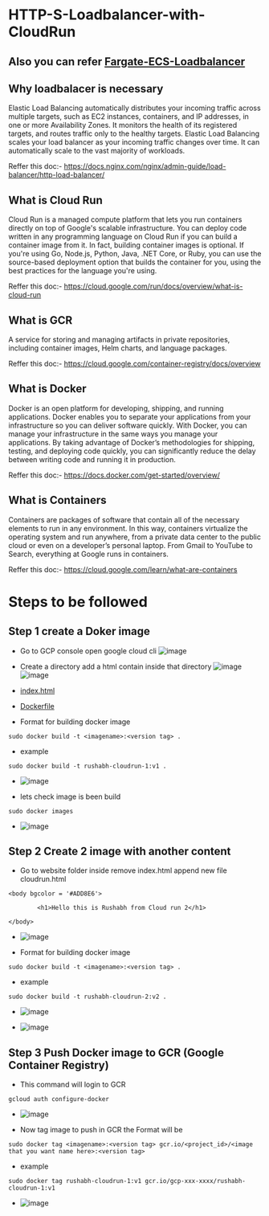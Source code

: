 # HTTP-S-Loadbalancer-with-CloudRun

## Also you can refer [Fargate-ECS-Loadbalancer](https://github.com/rushabhmahale/Fargate-ECS-Loadbalancer.git)

## Why loadbalacer is necessary
Elastic Load Balancing automatically distributes your incoming traffic across multiple targets, such as EC2 instances, containers, and IP addresses, in one or more Availability Zones. It monitors the health of its registered targets, and routes traffic only to the healthy targets. Elastic Load Balancing scales your load balancer as your incoming traffic changes over time. It can automatically scale to the vast majority of workloads.

Reffer this doc:- https://docs.nginx.com/nginx/admin-guide/load-balancer/http-load-balancer/


## What is Cloud Run
Cloud Run is a managed compute platform that lets you run containers directly on top of Google's scalable infrastructure.
You can deploy code written in any programming language on Cloud Run if you can build a container image from it. In fact, building container images is optional. If you're using Go, Node.js, Python, Java, .NET Core, or Ruby, you can use the source-based deployment option that builds the container for you, using the best practices for the language you're using.

Reffer this doc:- https://cloud.google.com/run/docs/overview/what-is-cloud-run

## What is GCR 
A service for storing and managing artifacts in private repositories, including container images, Helm charts, and language packages.

Reffer this doc:- https://cloud.google.com/container-registry/docs/overview

## What is Docker 
Docker is an open platform for developing, shipping, and running applications. Docker enables you to separate your applications from your infrastructure so you can deliver software quickly. With Docker, you can manage your infrastructure in the same ways you manage your applications. By taking advantage of Docker’s methodologies for shipping, testing, and deploying code quickly, you can significantly reduce the delay between writing code and running it in production.

Reffer this doc:- https://docs.docker.com/get-started/overview/

## What is Containers
Containers are packages of software that contain all of the necessary elements to run in any environment. In this way, containers virtualize the operating system and run anywhere, from a private data center to the public cloud or even on a developer’s personal laptop. From Gmail to YouTube to Search, everything at Google runs in containers. 

Reffer this doc:- https://cloud.google.com/learn/what-are-containers


# Steps to be followed 
## Step 1 create a Doker image
- Go to GCP console open google cloud cli 
![image](https://user-images.githubusercontent.com/63963025/185559986-756aac3c-a682-4d61-9940-3116888b4697.png)

- Create a directory add a html contain inside that directory 
![image](https://user-images.githubusercontent.com/63963025/185728720-b7b36916-ad3e-48ed-8c1d-32a44017e73a.png)
![image](https://user-images.githubusercontent.com/63963025/185728758-e245a242-1499-4c4d-ae52-12eac12c483f.png)


- [index.html](*)

- [Dockerfile](*)
- Format for building docker image 

```
sudo docker build -t <imagename>:<version tag> .
```
- example  
```
sudo docker build -t rushabh-cloudrun-1:v1 .
```
- ![image](https://user-images.githubusercontent.com/63963025/185729865-8c87ac45-8d00-4e02-9c63-a2c1222f4ae9.png)

- lets check image is been build 
```
sudo docker images 
```
- ![image](https://user-images.githubusercontent.com/63963025/185729932-a0e17feb-0b63-4e5f-bd5d-234c621ff022.png)

## Step 2 Create 2 image with another content 
- Go to website folder inside remove index.html append new file cloudrun.html
```
<body bgcolor = '#ADD8E6'>

        <h1>Hello this is Rushabh from Cloud run 2</h1>

</body>
```

- ![image](https://user-images.githubusercontent.com/63963025/185730683-39d6ca58-f10d-47ea-bbda-280a67470f29.png)

- Format for building docker image 

```
sudo docker build -t <imagename>:<version tag> .
```
- example  
```
sudo docker build -t rushabh-cloudrun-2:v2 .
```

- ![image](https://user-images.githubusercontent.com/63963025/185730742-49ad6973-9aae-4c4c-9ae4-3a6e26fa65e9.png)

- ![image](https://user-images.githubusercontent.com/63963025/185730837-95ce7f59-3006-48fb-8be6-f12fb36c5708.png)

## Step 3 Push Docker image to GCR (Google Container Registry)

- This command will login to GCR 
```
gcloud auth configure-docker
```
- ![image](https://user-images.githubusercontent.com/63963025/185730973-911f3a5f-94f0-4ddf-ae70-ac1835a944a7.png)

- Now tag image to push in GCR the Format will be 
```
sudo docker tag <imagename>:<version tag> gcr.io/<project_id>/<image that you want name here>:<version tag>
```
- example
```
sudo docker tag rushabh-cloudrun-1:v1 gcr.io/gcp-xxx-xxxx/rushabh-cloudrun-1:v1
```
- ![image](https://user-images.githubusercontent.com/63963025/185731147-5ef66878-7712-4cc3-aa57-843eeefd926f.png)





